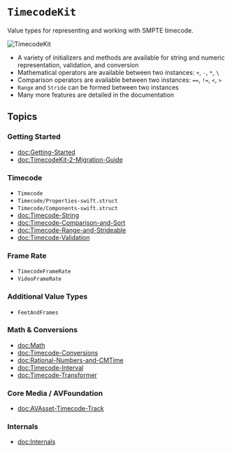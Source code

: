 # ``TimecodeKit``

Value types for representing and working with SMPTE timecode.

![TimecodeKit](timecodekit-banner.png)

- A variety of initializers and methods are available for string and numeric representation, validation, and conversion
- Mathematical operators are available between two instances: `+`, `-`, `*`, `\`
- Comparison operators are available between two instances: `==`, `!=`, `<`, `>`
- `Range` and `Stride` can be formed between two instances
- Many more features are detailed in the documentation

## Topics

### Getting Started

- <doc:Getting-Started>
- <doc:TimecodeKit-2-Migration-Guide>

### Timecode

- ``Timecode``
- ``Timecode/Properties-swift.struct``
- ``Timecode/Components-swift.struct``
- <doc:Timecode-String>
- <doc:Timecode-Comparison-and-Sort>
- <doc:Timecode-Range-and-Strideable>
- <doc:Timecode-Validation>

### Frame Rate

- ``TimecodeFrameRate``
- ``VideoFrameRate``

### Additional Value Types

- ``FeetAndFrames``

### Math & Conversions

- <doc:Math>
- <doc:Timecode-Conversions>
- <doc:Rational-Numbers-and-CMTime>
- <doc:Timecode-Interval>
- <doc:Timecode-Transformer>

### Core Media / AVFoundation

- <doc:AVAsset-Timecode-Track>

### Internals

- <doc:Internals>
